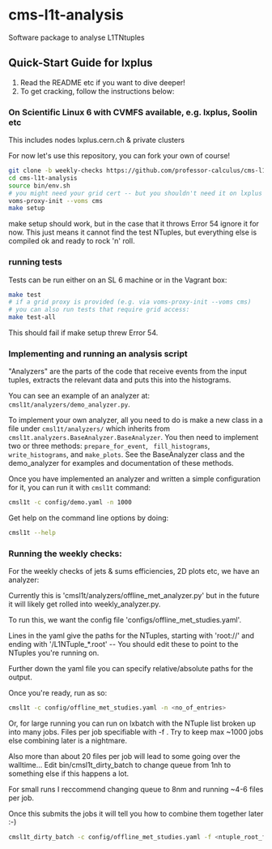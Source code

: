 # cms-l1t-analysis
Software package to analyse L1TNtuples

## Quick-Start Guide for lxplus
 1. Read the README etc if you want to dive deeper!
 2. To get cracking, follow the instructions below:

### On Scientific Linux 6 with CVMFS available, e.g. lxplus, Soolin etc
This includes nodes lxplus.cern.ch & private clusters

For now let's use this repository, you can fork your own of course!
```bash
git clone -b weekly-checks https://github.com/professor-calculus/cms-l1t-analysis.git
cd cms-l1t-analysis
source bin/env.sh
# you might need your grid cert -- but you shouldn't need it on lxplus with NTuples on EOS
voms-proxy-init --voms cms
make setup
```

make setup should work, but in the case that it throws Error 54 ignore it for now. This just means it cannot find
the test NTuples, but everything else is compiled ok and ready to rock 'n' roll.

### running tests
Tests can be run either on an SL 6 machine or in the Vagrant box:
```bash
make test
# if a grid proxy is provided (e.g. via voms-proxy-init --voms cms)
# you can also run tests that require grid access:
make test-all
```

This should fail if make setup threw Error 54.


### Implementing and running an analysis script
"Analyzers" are the parts of the code that receive events from the input tuples, extracts the relevant data and puts this into the histograms.

You can see an example of an analyzer at: `cmsl1t/analyzers/demo_analyzer.py`.
  
To implement your own analyzer, all you need to do is make a new class in a file under `cmsl1t/analyzers/` which inherits from `cmsl1t.analyzers.BaseAnalyzer.BaseAnalyzer`.  You then need to implement two or three methods: `prepare_for_event`, ` fill_histograms`, `write_histograms`, and `make_plots`.  See the BaseAnalyzer class and the demo_analyzer for examples and documentation of these methods.

Once you have implemented an analyzer and written a simple configuration for it, you can run it with `cmsl1t` command:
```bash
cmsl1t -c config/demo.yaml -n 1000
```

Get help on the command line options by doing:
```bash
cmsl1t --help
```

### Running the weekly checks:

For the weekly checks of jets & sums efficiencies, 2D plots etc, we have an analyzer:

Currently this is 'cmsl1t/analyzers/offline_met_analyzer.py' but in the future it will likely get rolled into weekly_analyzer.py.

To run this, we want the config file 'configs/offline_met_studies.yaml'.

Lines in the yaml give the paths for the NTuples, starting with 'root://' and ending with '/L1NTuple_*.root' -- You should edit these to point to the NTuples you're running on.

Further down the yaml file you can specify relative/absolute paths for the output.

Once you're ready, run as so:

```bash
cmsl1t -c config/offline_met_studies.yaml -n <no_of_entries>
```

Or, for large running you can run on lxbatch with the NTuple list broken up into many jobs. Files per job specifiable with -f <number>. Try to keep max ~1000 jobs else combining later is a nightmare.

Also more than about 20 files per job will lead to some going over the walltime... Edit bin/cmsl1t_dirty_batch to change queue from 1nh to something else if this happens a lot.

For small runs I reccommend changing queue to 8nm and running ~4-6 files per job.

Once this submits the jobs it will tell you how to combine them together later :-)

```bash
cmsl1t_dirty_batch -c config/offline_met_studies.yaml -f <ntuple_root_files_per_job>
```
